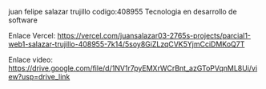juan felipe salazar trujillo codigo:408955 Tecnologia en desarrollo de software

Enlace Vercel: https://vercel.com/juansalazar03-2765s-projects/parcial1-web1-salazar-trujillo-408955-7k14/5soy8GiZLzqCVK5YjmCciDMKoQ7T

Enlace video: https://drive.google.com/file/d/1NV1r7pyEMXrWCrBnt_azGToPVqnML8Ui/view?usp=drive_link

